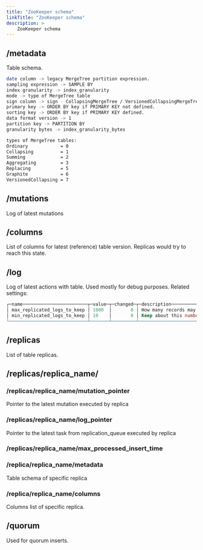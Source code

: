 ```yaml
---
title: "ZooKeeper schema"
linkTitle: "ZooKeeper schema"
description: >
    ZooKeeper schema
---
```

## /metadata

Table schema.

```bash
date column -> legacy MergeTree partition expression.
sampling expression -> SAMPLE BY
index granularity -> index_granularity
mode -> type of MergeTree table
sign column -> sign - CollapsingMergeTree / VersionedCollapsingMergeTree
primary key -> ORDER BY key if PRIMARY KEY not defined.
sorting key -> ORDER BY key if PRIMARY KEY defined.
data format version -> 1
partition key -> PARTITION BY
granularity bytes -> index_granularity_bytes

types of MergeTree tables:
Ordinary            = 0
Collapsing          = 1
Summing             = 2
Aggregating         = 3
Replacing           = 5
Graphite            = 6
VersionedCollapsing = 7
```

## /mutations

Log of latest mutations

## /columns

List of columns for latest (reference) table version. Replicas would try to reach this state.

## /log

Log of latest actions with table. Used mostly for debug purposes.
Related settings:

```sql
┌─name────────────────────────┬─value─┬─changed─┬─description────────────────────────────────────────────────────────────────────────────────────────────────────────────────────────────────────────────────────────────────┬─type───┐
│ max_replicated_logs_to_keep │ 1000  │       0 │ How many records may be in log, if there is inactive replica. Inactive replica becomes lost when when this number exceed.                                                  │ UInt64 │
│ min_replicated_logs_to_keep │ 10    │       0 │ Keep about this number of last records in ZooKeeper log, even if they are obsolete. It doesn't affect work of tables: used only to diagnose ZooKeeper log before cleaning. │ UInt64 │
└─────────────────────────────┴───────┴─────────┴────────────────────────────────────────────────────────────────────────────────────────────────────────────────────────────────────────────────────────────────────────────┴────────┘
```

## /replicas

List of table replicas.

## /replicas/replica_name/

### /replicas/replica_name/mutation_pointer

Pointer to the latest mutation executed by replica

### /replicas/replica_name/log_pointer

Pointer to the latest task from replication_queue executed by replica

### /replicas/replica_name/max_processed_insert_time

### /replica/replica_name/metadata

Table schema of specific replica

### /replica/replica_name/columns

Columns list of specific replica.

## /quorum

Used for quorum inserts.
